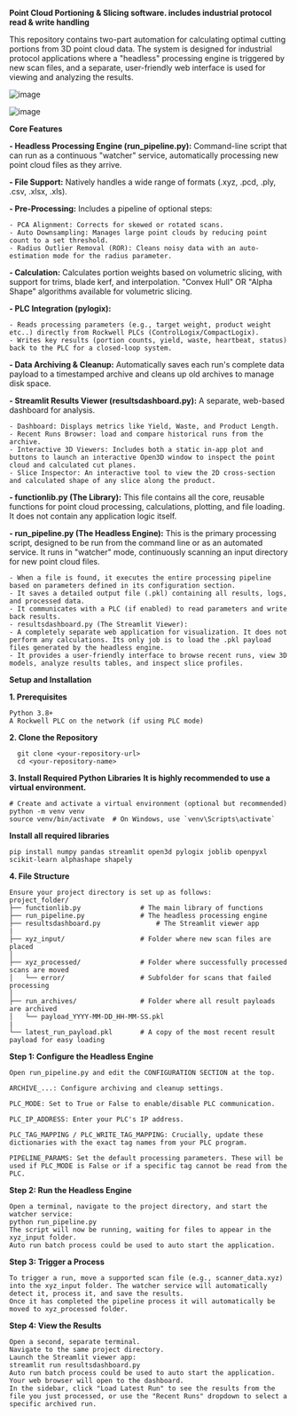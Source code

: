 **Point Cloud Portioning & Slicing software. includes industrial protocol read & write handling**

This repository contains two-part automation for calculating optimal cutting portions from 3D point cloud data. The system is designed for industrial protocol applications where a "headless" processing engine is triggered by new scan files, and a separate, user-friendly web interface is used for viewing and analyzing the results.

![image](https://github.com/user-attachments/assets/b70a22a9-5b5d-44aa-81b2-edf7089a5592)

![image](https://github.com/user-attachments/assets/0c800696-9ddf-45c5-9bcb-43e86335fa47)


**Core Features**

**- Headless Processing Engine (run_pipeline.py):** Command-line script that can run as a continuous "watcher" service, automatically processing new point cloud files as they arrive.

**- File Support:** Natively handles a wide range of formats (.xyz, .pcd, .ply, .csv, .xlsx, .xls).

**- Pre-Processing:** Includes a pipeline of optional steps:

    - PCA Alignment: Corrects for skewed or rotated scans.
    - Auto Downsampling: Manages large point clouds by reducing point count to a set threshold.
    - Radius Outlier Removal (ROR): Cleans noisy data with an auto-estimation mode for the radius parameter.
  
**- Calculation:** Calculates portion weights based on volumetric slicing, with support for trims, blade kerf, and interpolation. "Convex Hull" OR "Alpha Shape" algorithms available for volumetric slicing. 

**- PLC Integration (pylogix):**

    - Reads processing parameters (e.g., target weight, product weight etc..) directly from Rockwell PLCs (ControlLogix/CompactLogix).
    - Writes key results (portion counts, yield, waste, heartbeat, status) back to the PLC for a closed-loop system.

**- Data Archiving & Cleanup:** Automatically saves each run's complete data payload to a timestamped archive and cleans up old archives to manage disk space.

**- Streamlit Results Viewer (resultsdashboard.py):** A separate, web-based dashboard for analysis.

    - Dashboard: Displays metrics like Yield, Waste, and Product Length.
    - Recent Runs Browser: load and compare historical runs from the archive.
    - Interactive 3D Viewers: Includes both a static in-app plot and buttons to launch an interactive Open3D window to inspect the point cloud and calculated cut planes.
    - Slice Inspector: An interactive tool to view the 2D cross-section and calculated shape of any slice along the product.
    
**- functionlib.py (The Library):** This file contains all the core, reusable functions for point cloud processing, calculations, plotting, and file loading. It does not contain any application logic itself.

**- run_pipeline.py (The Headless Engine):** This is the primary processing script, designed to be run from the command line or as an automated service.
It runs in "watcher" mode, continuously scanning an input directory for new point cloud files.

    - When a file is found, it executes the entire processing pipeline based on parameters defined in its configuration section.
    - It saves a detailed output file (.pkl) containing all results, logs, and processed data.
    - It communicates with a PLC (if enabled) to read parameters and write back results.
    - resultsdashboard.py (The Streamlit Viewer):
    - A completely separate web application for visualization. It does not perform any calculations. Its only job is to load the .pkl payload files generated by the headless engine. 
    - It provides a user-friendly interface to browse recent runs, view 3D models, analyze results tables, and inspect slice profiles.
    
**Setup and Installation**

**1. Prerequisites**
```
Python 3.8+
A Rockwell PLC on the network (if using PLC mode)
```

**2. Clone the Repository**
```
  git clone <your-repository-url>
  cd <your-repository-name>
```

**3. Install Required Python Libraries**
**It is highly recommended to use a virtual environment.**
```
# Create and activate a virtual environment (optional but recommended)
python -m venv venv
source venv/bin/activate  # On Windows, use `venv\Scripts\activate`
```

**Install all required libraries**
```
pip install numpy pandas streamlit open3d pylogix joblib openpyxl scikit-learn alphashape shapely
```

**4. File Structure**
```
Ensure your project directory is set up as follows:
project_folder/
├── functionlib.py               # The main library of functions
├── run_pipeline.py              # The headless processing engine
├── resultsdashboard.py              # The Streamlit viewer app
|
├── xyz_input/                   # Folder where new scan files are placed
│
├── xyz_processed/               # Folder where successfully processed scans are moved
│   └── error/                   # Subfolder for scans that failed processing
│
├── run_archives/                # Folder where all result payloads are archived
│   └── payload_YYYY-MM-DD_HH-MM-SS.pkl
|
└── latest_run_payload.pkl       # A copy of the most recent result payload for easy loading
```

**Step 1: Configure the Headless Engine**
```
Open run_pipeline.py and edit the CONFIGURATION SECTION at the top.

ARCHIVE_...: Configure archiving and cleanup settings.

PLC_MODE: Set to True or False to enable/disable PLC communication.

PLC_IP_ADDRESS: Enter your PLC's IP address.

PLC_TAG_MAPPING / PLC_WRITE_TAG_MAPPING: Crucially, update these dictionaries with the exact tag names from your PLC program.

PIPELINE_PARAMS: Set the default processing parameters. These will be used if PLC_MODE is False or if a specific tag cannot be read from the PLC.
```
**Step 2: Run the Headless Engine**
```
Open a terminal, navigate to the project directory, and start the watcher service:
python run_pipeline.py
The script will now be running, waiting for files to appear in the xyz_input folder.
Auto run batch process could be used to auto start the application.
```
**Step 3: Trigger a Process**
```
To trigger a run, move a supported scan file (e.g., scanner_data.xyz) into the xyz_input folder. The watcher service will automatically detect it, process it, and save the results.
Once it has completed the pipeline process it will automatically be moved to xyz_processed folder.
```
**Step 4: View the Results**
```
Open a second, separate terminal.
Navigate to the same project directory.
Launch the Streamlit viewer app:
streamlit run resultsdashboard.py
Auto run batch process could be used to auto start the application.
Your web browser will open to the dashboard.
In the sidebar, click "Load Latest Run" to see the results from the file you just processed, or use the "Recent Runs" dropdown to select a specific archived run.
```
